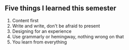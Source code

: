 
## Five things I learned this semester

1. Content first
2. Write and write, don't be afraid to present
3. Designing for an experience 
4. Use grammarly or hemingway, nothing wrong on that
5. You learn from everything
